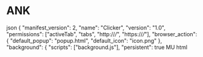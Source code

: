 # ANK

json
{
    "manifest_version": 2,
    "name": "Clicker",
    "version": "1.0",
"permissions": ["activeTab", "tabs", "http://*/*", "https://*/*"], 
    "browser_action": { 
        "default_popup": "popup.html", 
        "default_icon": "icon.png" 
}, 
    "background": { 
        "scripts": ["background.js"], 
        "persistent": true 
MU
html 
<!DOCTYPE html> 
<html> 
<body> 
